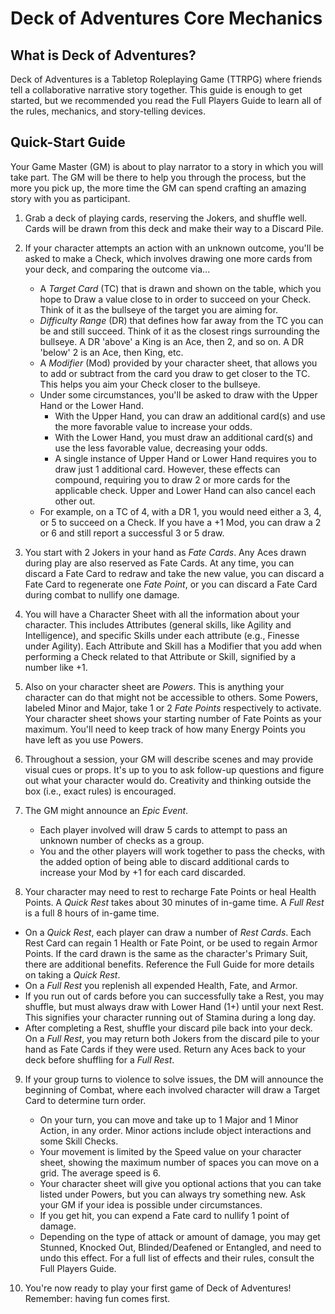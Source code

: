 # Deck of Adventures Core Mechanics

## What is Deck of Adventures?

Deck of Adventures is a Tabletop Roleplaying Game (TTRPG) where friends tell a
collaborative narrative story together. This guide is enough to get started, but we
recommended you read the Full Players Guide to learn all of the rules, mechanics, and
story-telling devices. 

## Quick-Start Guide

Your Game Master (GM) is about to play narrator to a story in which you will take part.
The GM will be there to help you through the process, but the more you pick up, the
more time the GM can spend crafting an amazing story with you as participant.

1. Grab a deck of playing cards, reserving the Jokers, and shuffle well. Cards will be
drawn from this deck and make their way to a Discard Pile.

2. If your character attempts an action with an unknown outcome, you'll be asked to make
a Check, which involves drawing one more cards from your deck, and comparing the
outcome via...
   - A *Target Card* (TC) that is drawn and shown on the table, which you hope to Draw a
     value close to in order to succeed on your Check. Think of it as the bullseye of
     the target you are aiming for.
   - *Difficulty Range* (DR) that defines how far away from the TC you can be and still
     succeed. Think of it as the closest rings surrounding the bullseye. A DR 'above' a 
     King is an Ace, then 2, and so on. A DR 'below' 2 is an Ace, then King, etc.
   - A *Modifier* (Mod) provided by your character sheet, that allows you to add or
     subtract from the card you draw to get closer to the TC. This helps you aim your
     Check closer to the bullseye.
   - Under some circumstances, you'll be asked to draw with the Upper Hand or the Lower Hand.
      - With the Upper Hand, you can draw an additional card(s) and use the more
        favorable value to increase your odds.
      - With the Lower Hand, you must draw an additional card(s) and use the less
        favorable value, decreasing your odds.
      - A single instance of Upper Hand or Lower Hand requires you to draw just 1
        additional card. However, these effects can compound, requiring you to draw 2
        or more cards for the applicable check. Upper and Lower Hand can also cancel
        each other out.
   - For example, on a TC of 4, with a DR 1, you would need either a 3, 4, or 5 to
     succeed on a Check. If you have a +1 Mod, you can draw a 2 or 6 and still report a
     successful 3 or 5 draw.

3. You start with 2 Jokers in your hand as *Fate Cards*. Any Aces drawn during play are
also reserved as Fate Cards. At any time, you can discard a Fate Card to redraw and
take the new value, you can discard a Fate Card to regenerate one *Fate Point*, or you can discard a Fate Card during combat to nullify one
damage.

4. You will have a Character Sheet with all the information about your character. This
includes Attributes (general skills, like Agility and Intelligence), and specific
Skills under each attribute (e.g., Finesse under Agility). Each Attribute and Skill has
a Modifier that you add when performing a Check related to that Attribute or Skill,
signified by a number like +1.

5. Also on your character sheet are *Powers*. This is anything your character can do
that might not be accessible to others. Some Powers, labeled Minor and Major, take 1 or
2 *Fate Points* respectively to activate. Your character sheet shows your starting
number of Fate Points as your maximum. You'll need to keep track of how many Energy
Points you have left as you use Powers.

6. Throughout a session, your GM will describe scenes and may provide visual cues or
props. It's up to you to ask follow-up questions and figure out what your character
would do. Creativity and thinking outside the box (i.e., exact rules) is encouraged.

7. The GM might announce an *Epic Event*.
   - Each player involved will draw 5 cards to attempt to pass an unknown number of
     checks as a group.
   - You and the other players will work together to pass the checks, with the added
     option of being able to discard additional cards to increase your Mod by +1 for
     each card discarded.

8. Your character may need to rest to recharge Fate Points or heal Health Points.
A *Quick Rest* takes about 30 minutes of in-game time. A *Full Rest* is a full 8 hours
of in-game time.
  - On a *Quick Rest*, each player can draw a number of *Rest Cards*. 
    Each Rest Card can regain 1 Health or Fate Point, or be used to regain Armor Points.
     If the card drawn
    is the same as the character's Primary Suit, there are additional benefits.
    Reference the Full Guide for more details on taking a *Quick Rest*.
  - On a *Full Rest* you replenish all expended Health, Fate, and Armor. 
   - If you run out of cards before you can successfully take a Rest, you may
     shuffle, but must always draw with Lower Hand (1+) until your next Rest.
     This signifies your character running out of Stamina during a long day.
   - After completing a Rest, shuffle your discard pile back into your deck. On a *Full
     Rest*, you may return both Jokers from the discard pile to your hand as Fate Cards
     if they were used. Return any Aces back to your deck before shuffling for a *Full
     Rest*.

9. If your group turns to violence to solve issues, the DM will announce the beginning 
of Combat, where each involved character will draw a Target Card to determine turn order.
   - On your turn, you can move and take up to 1 Major and 1 Minor Action, in any order. Minor actions include object interactions and some Skill Checks.
   - Your movement is limited by the Speed value on your character sheet, showing the
     maximum number of spaces you can move on a grid. The average speed is 6. 
   - Your character sheet will give you optional actions that you can take listed under
     Powers, but you can always try something new. Ask your GM if your idea is possible
     under circumstances. 
   - If you get hit, you can expend a Fate card to nullify 1 point of damage.
   - Depending on the type of attack or amount of damage, you may get Stunned, Knocked
     Out, Blinded/Deafened or Entangled, and need to undo this effect. For a full list
     of effects and their rules, consult the Full Players Guide.

10. You're now ready to play your first game of Deck of Adventures! Remember: having fun
comes first.
